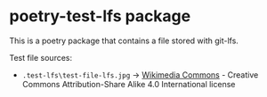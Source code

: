 # poetry-test-lfs package

This is a poetry package that contains a file stored with git-lfs.

Test file sources:

- `.test-lfs\test-file-lfs.jpg` -> [Wikimedia Commons](https://commons.wikimedia.org/wiki/File:%E0%A6%B8%E0%A6%BE%E0%A6%B0%E0%A6%BF%E0%A6%AC%E0%A6%A6%E0%A7%8D%E0%A6%A7_%E0%A6%AD%E0%A6%BE%E0%A6%AC%E0%A7%87_%E0%A6%AE%E0%A6%BE%E0%A6%9B_%E0%A6%A7%E0%A6%B0%E0%A6%BE.jpg) - Creative Commons Attribution-Share Alike 4.0 International license
